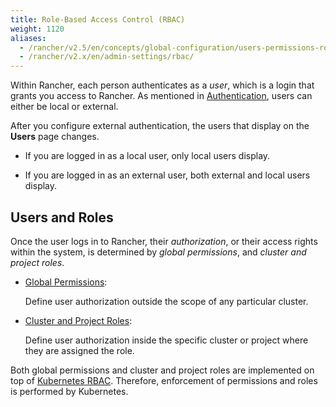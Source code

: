```yaml
---
title: Role-Based Access Control (RBAC)
weight: 1120
aliases:
  - /rancher/v2.5/en/concepts/global-configuration/users-permissions-roles/
  - /rancher/v2.x/en/admin-settings/rbac/
---
```


Within Rancher, each person authenticates as a _user_, which is a login that grants you access to Rancher. As mentioned in [Authentication]({{<baseurl>}}/rancher/v2.5/en/admin-settings/authentication/), users can either be local or external.

After you configure external authentication, the users that display on the **Users** page changes.

- If you are logged in as a local user, only local users display.

- If you are logged in as an external user, both external and local users display.

## Users and Roles

Once the user logs in to Rancher, their _authorization_, or their access rights within the system, is determined by _global permissions_, and _cluster and project roles_.  

- [Global Permissions]({{<baseurl>}}/rancher/v2.5/en/admin-settings/rbac/global-permissions/):

    Define user authorization outside the scope of any particular cluster.

- [Cluster and Project Roles]({{<baseurl>}}/rancher/v2.5/en/admin-settings/rbac/cluster-project-roles/):

    Define user authorization inside the specific cluster or project where they are assigned the role.

Both global permissions and cluster and project roles are implemented on top of [Kubernetes RBAC](https://kubernetes.io/docs/reference/access-authn-authz/rbac/). Therefore, enforcement of permissions and roles is performed by Kubernetes.
